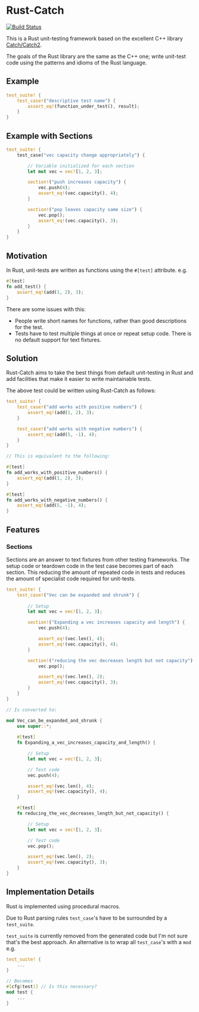 # Rust-Catch

[![Build Status](https://travis-ci.org/gdunton/rust-catch.svg?branch=master)](https://travis-ci.org/gdunton/rust-catch)

This is a Rust unit-testing framework based on the excellent C++ library [Catch/Catch2](https://github.com/catchorg/Catch2).

The goals of the Rust library are the same as the C++ one; write unit-test code using the patterns and idioms of the Rust language.

## Example

```rust
test_suite! {
    test_case!("descriptive test name") {
        assert_eq!(function_under_test(), result); 
    }
}
```

## Example with Sections

```rust
test_suite! {
    test_case("vec capacity change appropriately") {

        // Variable initialized for each section
        let mut vec = vec![1, 2, 3];

        section!("push increases capacity") {
            vec.push(4);
            assert_eq!(vec.capacity(), 4);
        }

        section!("pop leaves capacity same size") {
            vec.pop();
            assert_eq!(vec.capacity(), 3);
        }
    }
}
```

## Motivation

In Rust, unit-tests are written as functions using the `#[test]` attribute. e.g.

```rust
#[test]
fn add_test() {
    assert_eq!(add(1, 2), 3);
}
```

There are some issues with this:
* People write short names for functions, rather than good descriptions for the test.
* Tests have to test multiple things at once or repeat setup code. There is no default support for text fixtures.

## Solution

Rust-Catch aims to take the best things from default unit-testing in Rust and add facilities that make it easier to write maintainable tests.

The above test could be written using Rust-Catch as follows:

```rust
test_suite! {
    test_case!("add works with positive numbers") {
        assert_eq!(add(1, 2), 3);
    }

    test_case!("add works with negative numbers") {
        assert_eq!(add(5, -1), 4);
    }
}

// This is equivalent to the following:

#[test]
fn add_works_with_positive_numbers() {
    assert_eq!(add(1, 2), 3);
}

#[test]
fn add_works_with_negative_numbers() {
    assert_eq!(add(5, -1), 4);
}
```

## Features

### Sections

Sections are an answer to text fixtures from other testing frameworks. The setup code or teardown code in the test case becomes part of each section. This reducing the amount of repeated code in tests and reduces the amount of specialist code required for unit-tests.

```rust
test_suite! {
    test_case!("Vec can be expanded and shrunk") {
        
        // Setup
        let mut vec = vec![1, 2, 3];

        section!("Expanding a vec increases capacity and length") {
            vec.push(4);

            assert_eq!(vec.len(), 4);
            assert_eq!(vec.capacity(), 4);
        }

        section!("reducing the vec decreases length but not capacity") {
            vec.pop();

            assert_eq!(vec.len(), 2);
            assert_eq!(vec.capacity(), 3);
        }
    }
}

// Is converted to:

mod Vec_can_be_expanded_and_shrunk {
    use super::*;
    
    #[test]
    fn Expanding_a_vec_increases_capacity_and_length() {

        // Setup
        let mut vec = vec![1, 2, 3];

        // Test code
        vec.push(4);

        assert_eq!(vec.len(), 4);
        assert_eq!(vec.capacity(), 4);
    }

    #[test]
    fn reducing_the_vec_decreases_length_but_not_capacity() {

        // Setup
        let mut vec = vec![1, 2, 3];

        // Test code
        vec.pop();

        assert_eq!(vec.len(), 2);
        assert_eq!(vec.capacity(), 3);
    }
}
```

## Implementation Details

Rust is implemented using procedural macros.

Due to Rust parsing rules `test_case`'s have to be surrounded by a `test_suite`.

`test_suite` is currently removed from the generated code but I'm not sure that's the best approach. An alternative is to wrap all `test_case`'s with a `mod` e.g.

```rust
test_suite! {
    ...
}

// Becomes
#[cfg(test)] // Is this necessary?
mod test {
    ...
}
```
